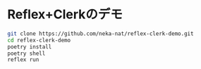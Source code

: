 # Reflex+Clerkのデモ

```bash
git clone https://github.com/neka-nat/reflex-clerk-demo.git
cd reflex-clerk-demo
poetry install
poetry shell
reflex run
```

